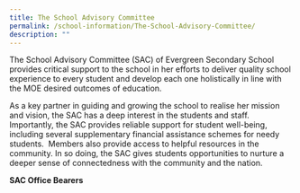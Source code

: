 ```yaml
---
title: The School Advisory Committee
permalink: /school-information/The-School-Advisory-Committee/
description: ""
---
```

The School Advisory Committee (SAC) of Evergreen Secondary School provides critical support to the school in her efforts to deliver quality school experience to every student and develop each one holistically in line with the MOE desired outcomes of education.

As a key partner in guiding and growing the school to realise her mission and vision, the SAC has a deep interest in the students and staff.  Importantly, the SAC provides reliable support for student well-being, including several supplementary financial assistance schemes for needy students.  Members also provide access to helpful resources in the community. In so doing, the SAC gives students opportunities to nurture a deeper sense of connectedness with the community and the nation.

**SAC Office Bearers**
